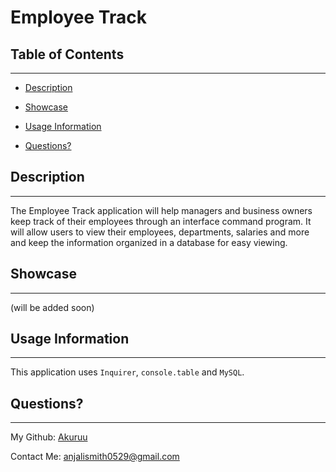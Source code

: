 # Employee Track
      
 ## Table of Contents 

      
-----------------------------------------

      
 - [Description](#description) 

      
 - [Showcase](#link) 

        
 - [Usage Information](#usage) 

 
 - [Questions?](#email) 


      
 ## Description 

      
-----------------------------------------

      
The Employee Track application will help managers and business owners keep track of their employees through an interface command program. It will allow users to view their employees, departments, salaries and more and keep the information organized in a database for easy viewing.


      
 ## Showcase

      
-----------------------------------------
 
      
 (will be added soon)


      

      
 ## Usage Information 

      
-----------------------------------------
 
      
  This application uses `Inquirer`, `console.table` and `MySQL`. 

      
 


      
 ## Questions?

      
-----------------------------------------
 
      
 My Github: [Akuruu](https://github.com/Akuruu)

      
 Contact Me: anjalismith0529@gmail.com 
